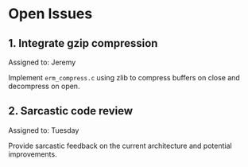 # Open Issues

## 1. Integrate gzip compression
Assigned to: Jeremy

Implement `erm_compress.c` using zlib to compress buffers on close and decompress on open.

## 2. Sarcastic code review
Assigned to: Tuesday

Provide sarcastic feedback on the current architecture and potential improvements.
